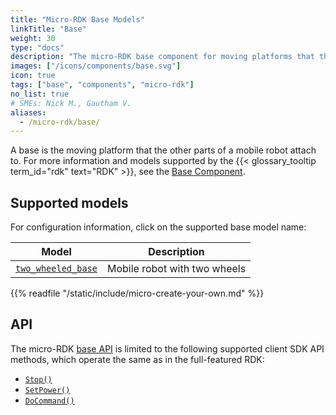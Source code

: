 ```yaml
---
title: "Micro-RDK Base Models"
linkTitle: "Base"
weight: 30
type: "docs"
description: "The micro-RDK base component for moving platforms that the other parts of a mobile robot attach to."
images: ["/icons/components/base.svg"]
icon: true
tags: ["base", "components", "micro-rdk"]
no_list: true
# SMEs: Nick M., Gautham V.
aliases:
  - /micro-rdk/base/
---
```


A base is the moving platform that the other parts of a mobile robot attach to.
For more information and models supported by the {{< glossary_tooltip term_id="rdk" text="RDK" >}}, see the [Base Component](/machine/components/base/).

## Supported models

For configuration information, click on the supported base model name:

<!-- prettier-ignore -->
| Model | Description |
| ----- | ----------- |
| [`two_wheeled_base`](two_wheeled_base/) | Mobile robot with two wheels |

{{% readfile "/static/include/micro-create-your-own.md" %}}

## API

The micro-RDK [base API](/machine/components/base/#api) is limited to the following supported client SDK API methods, which operate the same as in the full-featured RDK:

- [`Stop()`](/machine/components/base/#stop)
- [`SetPower()`](/machine/components/base/#setpower)
- [`DoCommand()`](/machine/components/base/#docommand)

